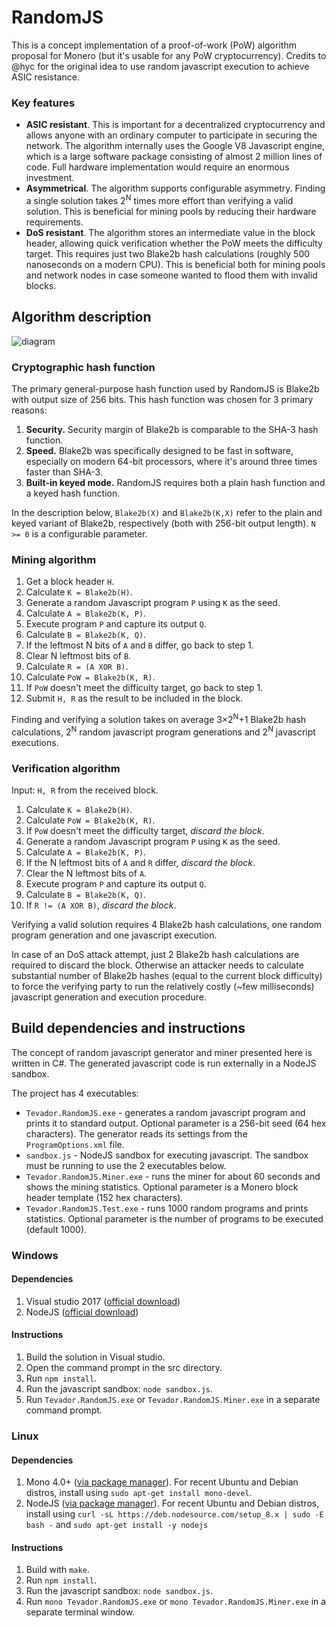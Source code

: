 # RandomJS
This is a concept implementation of a proof-of-work (PoW) algorithm proposal for Monero (but it's usable for any PoW cryptocurrency). Credits to @hyc for the original idea to use random javascript execution to achieve ASIC resistance.

### Key features
* __ASIC resistant__. This is important for a decentralized cryptocurrency and allows anyone with an ordinary computer to participate in securing the network. The algorithm internally uses the Google V8 Javascript engine, which is a large software package consisting of almost 2 million lines of code. Full hardware implementation would require an enormous investment.
* __Asymmetrical__. The algorithm supports configurable asymmetry. Finding a single solution takes 2<sup>N</sup> times more effort than verifying a valid solution. This is beneficial for mining pools by reducing their hardware requirements.
* __DoS resistant__. The algorithm stores an intermediate value in the block header, allowing quick verification whether the PoW meets the difficulty target. This requires just two Blake2b hash calculations (roughly 500 nanoseconds on a modern CPU). This is beneficial both for mining pools and network nodes in case someone wanted to flood them with invalid blocks.

## Algorithm description
![diagram](https://raw.githubusercontent.com/tevador/RandomJS/master/doc/diagram.png)

### Cryptographic hash function
The primary general-purpose hash function used by RandomJS is Blake2b with output size of 256 bits. This hash function was chosen for 3 primary reasons:

1. __Security.__ Security margin of Blake2b is comparable to the SHA-3 hash function.
1. __Speed.__ Blake2b was specifically designed to be fast in software, especially on modern 64-bit processors, where it's around three times faster than SHA-3.
1. __Built-in keyed mode.__ RandomJS requires both a plain hash function and a keyed hash function.

In the description below, `Blake2b(X)` and `Blake2b(K,X)` refer to the plain and keyed variant of Blake2b, respectively (both with 256-bit output length). `N >= 0` is a configurable parameter.

### Mining algorithm
1. Get a block header `H`.
1. Calculate `K = Blake2b(H)`.
1. Generate a random Javascript program `P` using `K` as the seed.
1. Calculate `A = Blake2b(K, P)`.
1. Execute program `P` and capture its output `Q`.
1. Calculate `B = Blake2b(K, Q)`.
1. If the leftmost N bits of `A` and `B` differ, go back to step 1.
1. Clear N leftmost bits of `B`.
1. Calculate `R = (A XOR B)`.
1. Calculate `PoW = Blake2b(K, R)`.
1. If `PoW` doesn't meet the difficulty target, go back to step 1.
1. Submit `H, R` as the result to be included in the block.

Finding and verifying a solution takes on average 3×2<sup>N</sup>+1 Blake2b hash calculations, 2<sup>N</sup> random javascript program generations and 2<sup>N</sup> javascript executions.

### Verification algorithm
Input: `H, R` from the received block.
1. Calculate `K = Blake2b(H)`.
1. Calculate `PoW = Blake2b(K, R)`.
1. If `PoW` doesn't meet the difficulty target, _discard the block_.
1. Generate a random Javascript program `P` using `K` as the seed.
1. Calculate `A = Blake2b(K, P)`.
1. If the N leftmost bits of `A` and `R` differ, _discard the block_.
1. Clear the N leftmost bits of `A`.
1. Execute program `P` and capture its output `Q`.
1. Calculate `B = Blake2b(K, Q)`.
1. If `R != (A XOR B)`, _discard the block_.

Verifying a valid solution requires 4 Blake2b hash calculations, one random program generation and one javascript execution.

In case of an DoS attack attempt, just 2 Blake2b hash calculations are required to discard the block. Otherwise an attacker needs to calculate substantial number of Blake2b hashes (equal to the current block difficulty) to force the verifying party to run the relatively costly (~few milliseconds) javascript generation and execution procedure.

## Build dependencies and instructions
The concept of random javascript generator and miner presented here is written in C#. The generated javascript code is run externally in a NodeJS sandbox.

The project has 4 executables:

* `Tevador.RandomJS.exe` - generates a random javascript program and prints it to standard output. Optional parameter is a 256-bit seed (64 hex characters). The generator reads its settings from the `ProgramOptions.xml` file.
* `sandbox.js` - NodeJS sandbox for executing javascript. The sandbox must be running to use the 2 executables below.
* `Tevador.RandomJS.Miner.exe` - runs the miner for about 60 seconds and shows the mining statistics. Optional parameter is a Monero block header template (152 hex characters).
* `Tevador.RandomJS.Test.exe` - runs 1000 random programs and prints statistics. Optional parameter is the number of programs to be executed (default 1000).

### Windows
#### Dependencies
1. Visual studio 2017 ([official download](https://www.visualstudio.com/downloads/))
1. NodeJS ([official download](https://nodejs.org/en/download))

#### Instructions
1. Build the solution in Visual studio.
1. Open the command prompt in the src directory.
1. Run `npm install`.
1. Run the javascript sandbox: `node sandbox.js`.
1. Run `Tevador.RandomJS.exe` or `Tevador.RandomJS.Miner.exe` in a separate command prompt.

### Linux
#### Dependencies
1. Mono 4.0+ ([via package manager](http://www.mono-project.com/download/stable/#download-lin)). For recent Ubuntu and Debian distros, install using `sudo apt-get install mono-devel`.
1. NodeJS ([via package manager](https://nodejs.org/en/download/package-manager/)). For recent Ubuntu and Debian distros, install using `curl -sL https://deb.nodesource.com/setup_8.x | sudo -E bash -` and `sudo apt-get install -y nodejs`

#### Instructions
1. Build with `make`.
1. Run `npm install`.
1. Run the javascript sandbox: `node sandbox.js`.
1. Run `mono Tevador.RandomJS.exe` or `mono Tevador.RandomJS.Miner.exe` in a separate terminal window.

